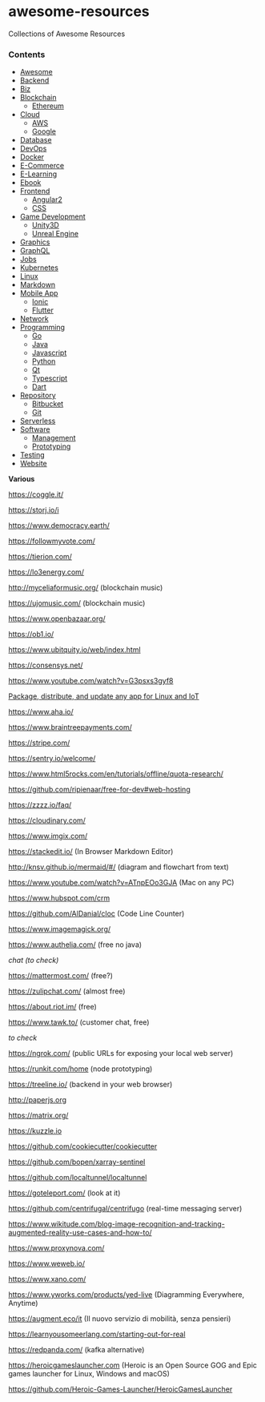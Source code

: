 # awesome-resources

Collections of Awesome Resources

### Contents

- [Awesome](./src/Awesome/)
- [Backend](./src/Backend/)
- [Biz](./src/Biz/)
- [Blockchain](./src/Blockchain/)
  * [Ethereum](./src/Blockchain/Ethereum/)
- [Cloud](./src/Cloud/)
  * [AWS](./src/Cloud/Aws/)
  * [Google](./src/Cloud/google.md)
- [Database](./src/Database/)
- [DevOps](./src/DevOps/)
- [Docker](./src/Docker/)
- [E-Commerce](./src/E_Commerce/)
- [E-Learning](./src/E_Learning/)
- [Ebook](./src/Ebook/)
- [Frontend](./src/Frontend/)
  * [Angular2](src/Frontend/Angular2/)
  * [CSS](./src/Frontend/Css/)
- [Game Development](./src/GameDev/)
  * [Unity3D](./src/GameDev/Unity/)
  * [Unreal Engine](./src/GameDev/UnrealEngine)
- [Graphics](./src/Graphics/)
- [GraphQL](./src/GraphQL/)
- [Jobs](./src/Jobs/)
- [Kubernetes](./src/Kubernetes)
- [Linux](./src/Linux/)
- [Markdown](./src/Markdown/)
- [Mobile App](./src/MobileApp/)
  * [Ionic](./src/MobileApp/Ionic/)
  * [Flutter](./src/MobileApp/flutter.md)
- [Network](./src/Network/)
- [Programming](./src/Programming/)
  * [Go](./src/Programming/Go/)
  * [Java](./src/Programming/Java/)
  * [Javascript](./src/Programming/Javascript/)
  * [Python](./src/Programming/Python/)
  * [Qt](./src/Programming/Qt/)
  * [Typescript](./src/Programming/Typescript/)
  * [Dart](./src/Programming/DART.md)
- [Repository](./src/Repository/)
  * [Bitbucket](./src/Repository/Bitbucket/)
  * [Git](./src/Repository/Git/)
- [Serverless](./src/Serverless/)
- [Software](./src/Software/)
  * [Management](./src/Software/management.md)
  * [Prototyping](./src/Software/prototyping.md)
- [Testing](./src/Testing/)
- [Website](./src/Website/)

**Various**

https://coggle.it/

https://storj.io/i

https://www.democracy.earth/

https://followmyvote.com/

https://tierion.com/

https://lo3energy.com/

http://myceliaformusic.org/ (blockchain music)

https://ujomusic.com/ (blockchain music)

https://www.openbazaar.org/

https://ob1.io/

https://www.ubitquity.io/web/index.html

https://consensys.net/

https://www.youtube.com/watch?v=G3psxs3gyf8

[Package, distribute, and update any app for Linux and IoT](https://snapcraft.io/)

https://www.aha.io/

https://www.braintreepayments.com/

https://stripe.com/

https://sentry.io/welcome/

https://www.html5rocks.com/en/tutorials/offline/quota-research/

https://github.com/ripienaar/free-for-dev#web-hosting

https://zzzz.io/faq/

https://cloudinary.com/

https://www.imgix.com/

https://stackedit.io/ (In Browser Markdown Editor)

http://knsv.github.io/mermaid/#/ (diagram and flowchart from text)

https://www.youtube.com/watch?v=ATnpEOo3GJA (Mac on any PC)

https://www.hubspot.com/crm

https://github.com/AlDanial/cloc (Code Line Counter)

https://www.imagemagick.org/

https://www.authelia.com/ (free no java)

*chat (to check)*

https://mattermost.com/ (free?)

https://zulipchat.com/ (almost free)

https://about.riot.im/ (free)

https://www.tawk.to/ (customer chat, free)

*to check*

https://ngrok.com/ (public URLs for exposing your local web server)

https://runkit.com/home (node prototyping)

https://treeline.io/ (backend in your web browser)

http://paperjs.org

https://matrix.org/

https://kuzzle.io

https://github.com/cookiecutter/cookiecutter

https://github.com/bopen/xarray-sentinel

https://github.com/localtunnel/localtunnel

https://goteleport.com/ (look at it)

https://github.com/centrifugal/centrifugo (real-time messaging server)

https://www.wikitude.com/blog-image-recognition-and-tracking-augmented-reality-use-cases-and-how-to/

https://www.proxynova.com/

https://www.weweb.io/

https://www.xano.com/

https://www.yworks.com/products/yed-live (Diagramming Everywhere, Anytime)

https://augment.eco/it (Il nuovo servizio di mobilità, senza pensieri)

https://learnyousomeerlang.com/starting-out-for-real

https://redpanda.com/ (kafka alternative)

https://heroicgameslauncher.com (Heroic is an Open Source GOG and Epic games launcher for Linux, Windows and macOS)

https://github.com/Heroic-Games-Launcher/HeroicGamesLauncher

